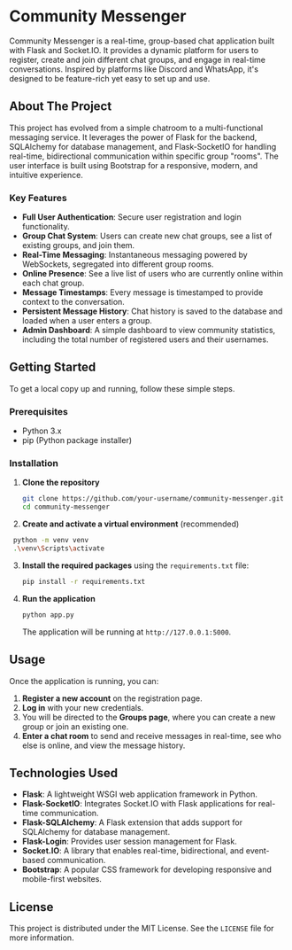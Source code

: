 
# Community Messenger

Community Messenger is a real-time, group-based chat application built with Flask and Socket.IO. It provides a dynamic platform for users to register, create and join different chat groups, and engage in real-time conversations. Inspired by platforms like Discord and WhatsApp, it's designed to be feature-rich yet easy to set up and use.

## About The Project

This project has evolved from a simple chatroom to a multi-functional messaging service. It leverages the power of Flask for the backend, SQLAlchemy for database management, and Flask-SocketIO for handling real-time, bidirectional communication within specific group "rooms". The user interface is built using Bootstrap for a responsive, modern, and intuitive experience.

### Key Features

  * **Full User Authentication**: Secure user registration and login functionality.
  * **Group Chat System**: Users can create new chat groups, see a list of existing groups, and join them.
  * **Real-Time Messaging**: Instantaneous messaging powered by WebSockets, segregated into different group rooms.
  * **Online Presence**: See a live list of users who are currently online within each chat group.
  * **Message Timestamps**: Every message is timestamped to provide context to the conversation.
  * **Persistent Message History**: Chat history is saved to the database and loaded when a user enters a group.
  * **Admin Dashboard**: A simple dashboard to view community statistics, including the total number of registered users and their usernames.

## Getting Started

To get a local copy up and running, follow these simple steps.

### Prerequisites

  * Python 3.x
  * pip (Python package installer)

### Installation

1.  **Clone the repository**

    ```sh
    git clone https://github.com/your-username/community-messenger.git
    cd community-messenger
    ```

2.  **Create and activate a virtual environment** (recommended)

     
   ```sh
    python -m venv venv
    .\venv\Scripts\activate
   ```

3.  **Install the required packages** using the `requirements.txt` file:

    ```sh
    pip install -r requirements.txt
    ```

4.  **Run the application**

    ```sh
    python app.py
    ```

    The application will be running at `http://127.0.0.1:5000`.

## Usage

Once the application is running, you can:

1.  **Register a new account** on the registration page.
2.  **Log in** with your new credentials.
3.  You will be directed to the **Groups page**, where you can create a new group or join an existing one.
4.  **Enter a chat room** to send and receive messages in real-time, see who else is online, and view the message history.

## Technologies Used

  * **Flask**: A lightweight WSGI web application framework in Python.
  * **Flask-SocketIO**: Integrates Socket.IO with Flask applications for real-time communication.
  * **Flask-SQLAlchemy**: A Flask extension that adds support for SQLAlchemy for database management.
  * **Flask-Login**: Provides user session management for Flask.
  * **Socket.IO**: A library that enables real-time, bidirectional, and event-based communication.
  * **Bootstrap**: A popular CSS framework for developing responsive and mobile-first websites.

## License

This project is distributed under the MIT License. See the `LICENSE` file for more information.
